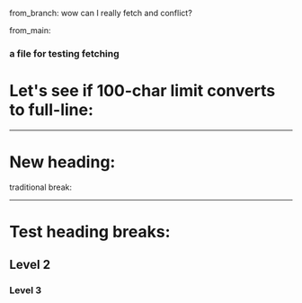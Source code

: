 from_branch:
wow can I really fetch and conflict?

from_main:
### a file for testing fetching

# Let's see if 100-char limit converts to full-line:

----------------------------------------------------------------------------------------------------

# New heading:

traditional break:

---

# Test heading breaks:

## Level 2

### Level 3
